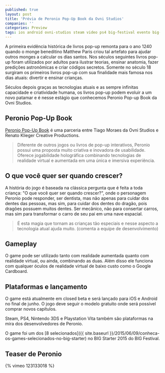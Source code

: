 ```yaml
---
published: true
layout: post
title: 'Prévia de Peronio Pop-Up Book da Ovni Studios'
companies: ''
categories: Preview
tags: ios android ovni-studios steam video ps4 big-festival evento big-starter previa
---
```

A primeira evidência histórica de livros pop-up remonta para o ano 1240 quando o monge beneditino Matthew Paris criou tal artefato para ajudar outros monges a calcular os dias santos. Nos séculos seguintes livros pop-up foram utilizados por adultos para ilustrar teorias, ensinar anatomia, fazer predições astronômicas e criar códigos secretos. Somente no século 18 surgiram os primeiros livros pop-up com sua finalidade mais famosa nos dias atuais: divertir e ensinar crianças.

Séculos depois graças as tecnologias atuais e as sempre infinitas capacidade e criatividade humana, os livros pop-up podem evoluir a um novo patamar e é nesse estágio que conhecemos Peronio Pop-up Book da Ovni Studios.

## Peronio Pop-Up Book
<a href="http://www.peronio.com/" target="_blank">Peronio Pop-Up Book</a>
 é uma parceria entre Tiago Moraes da Ovni Studios e Renato Klieger Creative Productions.

> Diferente de outros jogos ou livros de pop-up interativos, Peronio possui uma proposta muito criativa e inovadora de usabilidade. Oferece jogabilidade holográfica combinando tecnologias de realidade virtual e aumentada em uma única e imersiva experiência.



## O que você quer ser quando crescer?
A história do jogo é baseada na clássica pergunta que é feita a toda criança: "O que você quer ser quando crescer?", onde o personagem Peronio pode responder, ser dentista, mas não apenas para cuidar dos dentes das pessoas, mas sim, para cuidar dos dentes do dragão, pois dragões possuem muitos dentes. Ser mecânico, não para consertar carros, mas sim para transformar o carro de seu pai em uma nave espacial.



> É esta magia que tornam as crianças tão especiais e nesse aspecto a tecnologia atual ajuda muito. (comenta a equipe de desenvolvimento)

## Gameplay
O game pode ser utilizado tanto com realidade aumentada quanto com realidade virtual, ou ainda, combinando as duas. Além disso ele funciona com qualquer óculos de realidade virtual de baixo custo como o Google Cardboard.

## Plataformas e lançamento
O game está atualmente em closed beta e será lançado para iOS e Android no final de junho. O jogo deve seguir o modelo gratuito onde será possível comprar novos capítulos.

Steam, PS4, Nintendo 3DS e Playstation Vita também são plataformas na mira dos desenvolvedores de Peronio.

O game foi um dos [8 selecionados]({{ site.baseurl }}/2015/06/09/conheca-os-games-selecionados-no-big-starter)
 no BIG Starter 2015 do BIG Festival.
## Teaser de Peronio
{% vimeo 123133018 %}


